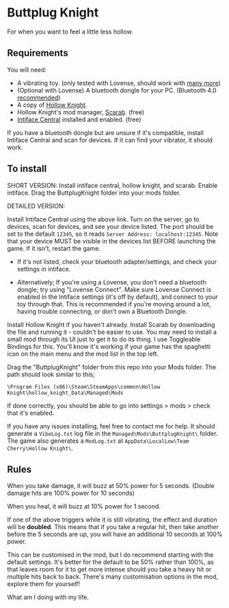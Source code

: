 # Buttplug Knight

For when you want to feel a little less hollow.

## Requirements

You will need:
* A vibrating toy. (only tested with Lovense, should work with [many more](https://iostindex.com/?filter0ButtplugSupport=7))
* (Optional with Lovense) A bluetooth dongle for your PC. (Bluetooth 4.0 [recommended](https://how.do.i.get.buttplug.in/hardware/bluetooth.html#can-i-use-a-bluetooth-5-dongle))
* A copy of [Hollow Knight](https://store.steampowered.com/app/367520/Hollow_Knight/).
* Hollow Knight's mod manager, [Scarab](https://github.com/fifty-six/Scarab/releases). (free)
* [Intiface Central](https://intiface.com/central/) installed and enabled. (free)

If you have a bluetooth dongle but are unsure if it's compatible, install Intiface Central and scan for devices. If it can find your vibrator, it should work.

## To install

SHORT VERSION: Install intiface central, hollow knight, and scarab. Enable intiface. Drag the ButtplugKnight folder into your mods folder.

DETAILED VERSION:

Install Intiface Central using the above link. Turn on the server, go to devices, scan for devices, and see your device listed. The port should be set to the default `12345`, so it reads `Server Address: localhost:12345`. Note that your device MUST be visible in the devices list BEFORE launching the game. If it isn't, restart the game.

* If it's not listed, check your bluetooth adapter/settings, and check your settings in intiface. 

* Alternatively; If you're using a Lovense, you don't need a bluetooth dongle; try using "Lovense Connect". Make sure Lovense Connect is enabled in the Intiface settings (it's off by default), and connect to your toy through that. This is recommended if you're moving around a lot, having trouble connecting, or don't own a Bluetooth Dongle.

Install Hollow Knight if you haven't already. Install Scarab by downloading the file and running it - couldn't be easier to use. You may need to install a small mod through its UI just to get it to do its thing. I use Toggleable Bindings for this. You'll know it's working if your game has the spaghetti icon on the main menu and the mod list in the top left.

Drag the "ButtplugKnight" folder from this repo into your Mods folder. The path should look similar to this;

`\Program Files (x86)\Steam\SteamApps\common\Hollow Knight\hollow_knight_Data\Managed\Mods`

If done correctly, you should be able to go into settings > mods > check that it's enabled. 

If you have any issues installing, feel free to contact me for help. It should generate a `VibeLog.txt` log file in the `Managed\Mods\ButtplugKnight\` folder. The game also generates a `ModLog.txt` at `AppData\LocalLow\Team Cherry\Hollow Knight\`.

## Rules

When you take damage, it will buzz at 50% power for 5 seconds. (Double damage hits are 100% power for 10 seconds)

When you heal, it will buzz at 10% power for 1 second.

If one of the above triggers while it is still vibrating, the effect and duration will be **doubled**. This means that if you take a regular hit, then take another before the 5 seconds are up, you will have an additional 10 seconds at 100% power. 

This can be customised in the mod, but I do recommend starting with the default settings. It's better for the default to be 50% rather than 100%, as that leaves room for it to get more intense should you take a heavy hit or multiple hits back to back. There's many customisation options in the mod, explore them for yourself!

What am I doing with my life.
